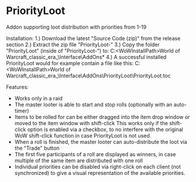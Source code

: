 # PriorityLoot
Addon supporting loot distribution with priorities from 1-19

Installation:
1.) Download the latest "Source Code (zip)" from the release section
2.) Extract the zip file "PriorityLoot-<version>"
3.) Copy the folder "PriorityLoot" (inside of "PriorityLoot-<version>") to:
    C:\<WoWInstallPath>World of Warcraft\_classic_era_\Interface\AddOns\*
4.) A successful installed PriorityLoot would for example contain a file like this:
    C:\<WoWInstallPath>World of Warcraft\_classic_era_\Interface\AddOns\PriorityLoot\PriorityLoot.toc

Features:
- Works only in a raid
- The master looter is able to start and stop rolls (optionally with an auto-timer)
- Items to be rolled for can be either dragged into the item drop window or moved to the item window with shift-click
  This works only if the shift-click option is enabled via a checkbox, to no interfere with the original WoW shift-click
  function in case PriorityLoot is not used.
- When a roll is finished, the master looter can auto-distribute the loot via the "Trade" button
- The first five participants of a roll are displayed as winners, in case multiple of the same item are distributed with one roll
- Individual priorities can be disabled via right-click on each client (not synchronized) to give a visual representation of the
  available priorities.

